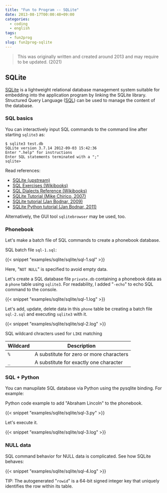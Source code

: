 ```yaml
---
title: "Fun to Program -- SQLite"
date: 2013-08-17T00:00:48+09:00
categories:
  - coding
  - english
tags:
  - fun2prog
slug: fun2prog-sqlite
---
```


> This was originally written and created around 2013 and may require to be
> updated. (2021)

## SQLite

[SQLite](http://en.wikipedia.org/wiki/Sqlite) is a lightweight relational
database management system suitable for embedding into the application program
by linking the SQLite library. Structured Query Language
([SQL](http://en.wikipedia.org/wiki/SQL)) can be used to manage the content of
the database.

### SQL basics

You can interactively input SQL commands to the command line after starting
`sqlite3` as:

```
$ sqlite3 test.db
SQLite version 3.7.14 2012-09-03 15:42:36
Enter ".help" for instructions
Enter SQL statements terminated with a ";"
sqlite>
```

Read references:

* [SQLite (upstream)](http://www.sqlite.org/)
* [SQL Exercises (Wikibooks)](http://en.wikibooks.org/wiki/SQL_Exercises)
* [SQL Dialects Reference (Wikibooks)](http://en.wikibooks.org/wiki/SQL_Dialects_Reference)
* [SQLite Tutorial (Mike Chirico, 2007)](http://souptonuts.sourceforge.net/readme_sqlite_tutorial.html)
* [SQLite tutorial (Jan Bodnar, 2009)](http://zetcode.com/databases/sqlitetutorial/)
* [SQLite Python tutorial (Jan Bodnar, 2011)](http://zetcode.com/db/sqlitepythontutorial/)

Alternatively, the GUI tool `sqlitebrowser` may be used, too.

### Phonebook

Let's make a batch file of SQL commands to create a phonebook database.

SQL batch file `sql-1.sql`:

{{< snippet "examples/sqlite/sqlite/sql-1.sql" >}}


Here, "`NOT NULL`" is specified to avoid empty data.

Let's create a SQL database file `private.db` containing a phonebook data as
a `phone` table using `sqlite3`.  For readability, I added "`-echo`" to echo
SQL command to the console.


{{< snippet "examples/sqlite/sqlite/sql-1.log" >}}


Let's add, update, delete data in this `phone` table be creating a batch file
`sql-2.sql` and executing `sqlite3` with it.


{{< snippet "examples/sqlite/sqlite/sql-2.log" >}}


SQL wildcard chracters used for `LIKE` matching

|Wildcard|Description |
| --- | --- |
|`%`|A substitute for zero or more characters |
|`_`|A substitute for exactly one character |

### SQL + Python

You can manupilate SQL database via Python using the pysqlite binding.  For example:

Python code example to add "Abraham Lincoln" to the phonebook.

{{< snippet "examples/sqlite/sqlite/sql-3.py" >}}


Let's execute it.


{{< snippet "examples/sqlite/sqlite/sql-3.log" >}}


### NULL data

SQL command behavior for NULL data is complicated.  See how SQLite behaves:


{{< snippet "examples/sqlite/sqlite/sql-4.log" >}}


TIP: The autogenerated "`rowid`" is a 64-bit signed integer key that uniquely
identifies the row within its table.


<!-- vim: set sw=2 sts=2 ai si et tw=79 ft=markdown: -->
